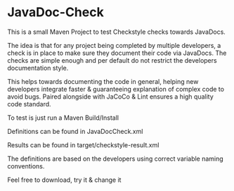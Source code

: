 # JavaDoc-Check

This is a small Maven Project to test Checkstyle checks towards JavaDocs.

The idea is that for any project being completed by multiple developers, a check is in place to make sure they document their code via JavaDocs. The checks are simple enough and per default do not restrict the developers documentation style.

This helps towards documenting the code in general, helping new developers integrate faster & guaranteeing explanation of complex code to avoid bugs.
Paired alongside with JaCoCo & Lint ensures a high quality code standard.

To test is just run a Maven Build/Install

Definitions can be found in JavaDocCheck.xml

Results can be found in target/checkstyle-result.xml

The definitions are based on the developers using correct variable naming conventions.

Feel free to download, try it & change it

